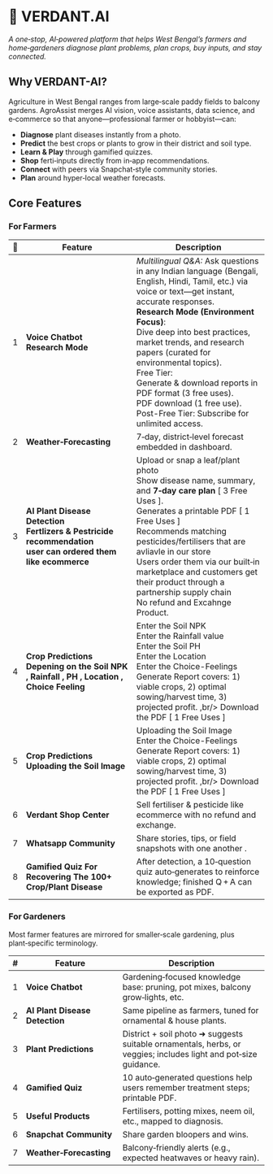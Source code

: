 # 🌱 VERDANT.AI

*A one‑stop, AI‑powered platform that helps West Bengal’s farmers and home‑gardeners diagnose plant problems, plan crops, buy inputs, and stay connected.*

## Why VERDANT-AI?
Agriculture in West Bengal ranges from large‑scale paddy fields to balcony gardens. AgroAssist merges AI vision, voice assistants, data science, and e‑commerce so that anyone—professional farmer or hobbyist—can:

* **Diagnose** plant diseases instantly from a photo.  
* **Predict** the best crops or plants to grow in their district and soil type.  
* **Learn & Play** through gamified quizzes.  
* **Shop** ferti‑inputs directly from in‑app recommendations.  
* **Connect** with peers via Snapchat‑style community stories.  
* **Plan** around hyper‑local weather forecasts.

## Core Features

### For Farmers
| 🌱 | Feature | Description |
|---|---------|-------------|
| 1 | **Voice Chatbot <br/>Research Mode** | *Multilingual Q&A:* Ask questions in any Indian language (Bengali, English, Hindi, Tamil, etc.) via voice or text—get instant, accurate responses.<br/>**Research Mode (Environment Focus)**:<br/>Dive deep into best practices, market trends, and research papers (curated for environmental topics).<br/>Free Tier:<br/>Generate & download reports in PDF format (3 free uses).<br/>PDF download (1 free use).<br/>Post-Free Tier: Subscribe for unlimited access. |
| 2 | **Weather‑Forecasting** | 7‑day, district‑level forecast embedded in dashboard. |
| 3 | **AI Plant Disease Detection<br/>Fertlizers & Pestricide recommendation <br/> user can ordered them like ecommerce** | Upload or snap a leaf/plant photo <br/> Show disease name, summary, and **7‑day care plan** [ 3 Free Uses ].<br/>  Generates a printable PDF [ 1 Free Uses ] <br/> Recommends matching pesticides/fertilisers that are avliavle in our store <br/>  Users order them via our built‑in marketplace and customers get their product through a partnership supply chain <br/> No refund and Excahnge Product. |
| 4 | **Crop Predictions<br/>Depening on the  Soil NPK , Rainfall , PH , Location , Choice Feeling** | Enter the Soil NPK<br/>Enter the Rainfall value<br/>Enter the Soil PH<br/>Enter the Location<br/> Enter the Choice-Feelings<br/>Generate Report covers: 1) viable crops, 2) optimal sowing/harvest time, 3) projected profit. ,br/> Download the PDF [ 1 Free Uses ]|
| 5 | **Crop Predictions<br/>Uploading the  Soil Image** | Uploading  the Soil Image<br/>Enter the Choice-Feelings<br/>Generate Report covers: 1) viable crops, 2) optimal sowing/harvest time, 3) projected profit. ,br/> Download the PDF [ 1 Free Uses ]|
| 6 | **Verdant Shop Center** | Sell fertiliser & pesticide like ecommerce with no refund and exchange. |
| 7 | **Whatsapp Community** | Share stories, tips, or field snapshots with one another . |
| 8 | **Gamified Quiz For Recovering The 100+ Crop/Plant Disease** | After detection, a 10‑question quiz auto‑generates to reinforce knowledge; finished Q + A can be exported as PDF. |



### For Gardeners
Most farmer features are mirrored for smaller‑scale gardening, plus plant‑specific terminology.

| # | Feature | Description |
|---|---------|-------------|
| 1 | **Voice Chatbot** | Gardening‑focused knowledge base: pruning, pot mixes, balcony grow‑lights, etc. |
| 2 | **AI Plant Disease Detection** | Same pipeline as farmers, tuned for ornamental & house plants. |
| 3 | **Plant Predictions** | District + soil photo ➜ suggests suitable ornamentals, herbs, or veggies; includes light and pot‑size guidance. |
| 4 | **Gamified Quiz** | 10 auto‑generated questions help users remember treatment steps; printable PDF. |
| 5 | **Useful Products** | Fertilisers, potting mixes, neem oil, etc., mapped to diagnosis. |
| 6 | **Snapchat Community** | Share garden bloopers and wins. |
| 7 | **Weather‑Forecasting** | Balcony‑friendly alerts (e.g., expected heatwaves or heavy rain). |

